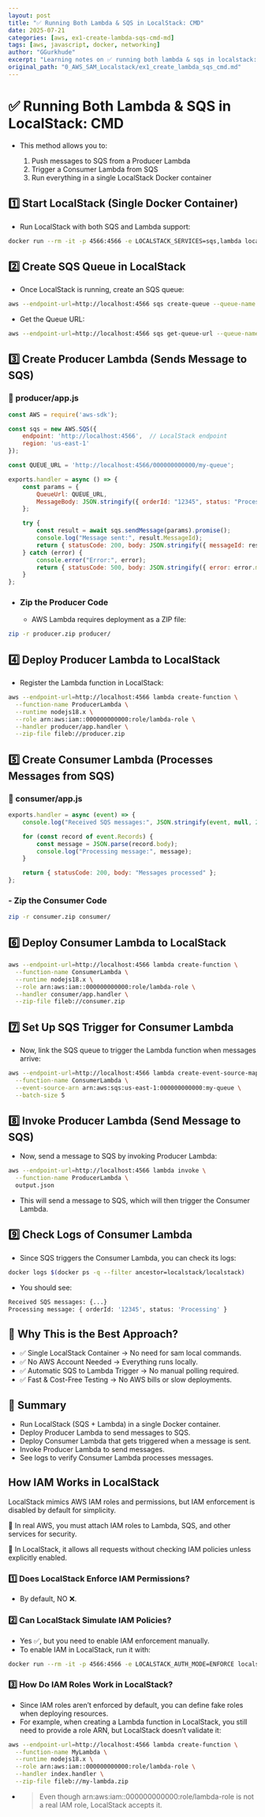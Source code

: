 ```yaml
---
layout: post
title: "✅ Running Both Lambda & SQS in LocalStack: CMD"
date: 2025-07-21
categories: [aws, ex1-create-lambda-sqs-cmd-md]
tags: [aws, javascript, docker, networking]
author: "GGurkhude"
excerpt: "Learning notes on ✅ running both lambda & sqs in localstack: cmd"
original_path: "0_AWS_SAM_Localstack/ex1_create_lambda_sqs_cmd.md"
---
```


# ✅ Running Both Lambda & SQS in LocalStack: CMD
- This method allows you to:

   1. Push messages to SQS from a Producer Lambda
   1. Trigger a Consumer Lambda from SQS
   1. Run everything in a single LocalStack Docker container
## 1️⃣ Start LocalStack (Single Docker Container)
- Run LocalStack with both SQS and Lambda support:
```sh
docker run --rm -it -p 4566:4566 -e LOCALSTACK_SERVICES=sqs,lambda localstack/localstack
```
## 2️⃣ Create SQS Queue in LocalStack
- Once LocalStack is running, create an SQS queue:
```sh
aws --endpoint-url=http://localhost:4566 sqs create-queue --queue-name my-queue
```
- Get the Queue URL:
```sh
aws --endpoint-url=http://localhost:4566 sqs get-queue-url --queue-name my-queue
```
## 3️⃣ Create Producer Lambda (Sends Message to SQS)
### 📝 producer/app.js
```js
const AWS = require('aws-sdk');

const sqs = new AWS.SQS({
    endpoint: 'http://localhost:4566',  // LocalStack endpoint
    region: 'us-east-1'
});

const QUEUE_URL = 'http://localhost:4566/000000000000/my-queue';

exports.handler = async () => {
    const params = {
        QueueUrl: QUEUE_URL,
        MessageBody: JSON.stringify({ orderId: "12345", status: "Processing" }),
    };

    try {
        const result = await sqs.sendMessage(params).promise();
        console.log("Message sent:", result.MessageId);
        return { statusCode: 200, body: JSON.stringify({ messageId: result.MessageId }) };
    } catch (error) {
        console.error("Error:", error);
        return { statusCode: 500, body: JSON.stringify({ error: error.message }) };
    }
};
```
- ### Zip the Producer Code
   - AWS Lambda requires deployment as a ZIP file:
```sh
zip -r producer.zip producer/
```
## 4️⃣ Deploy Producer Lambda to LocalStack
- Register the Lambda function in LocalStack:
```sh
aws --endpoint-url=http://localhost:4566 lambda create-function \
  --function-name ProducerLambda \
  --runtime nodejs18.x \
  --role arn:aws:iam::000000000000:role/lambda-role \
  --handler producer/app.handler \
  --zip-file fileb://producer.zip
```

## 5️⃣ Create Consumer Lambda (Processes Messages from SQS)
### 📝 consumer/app.js
```js
exports.handler = async (event) => {
    console.log("Received SQS messages:", JSON.stringify(event, null, 2));

    for (const record of event.Records) {
        const message = JSON.parse(record.body);
        console.log("Processing message:", message);
    }

    return { statusCode: 200, body: "Messages processed" };
};
```
### - Zip the Consumer Code
```sh
zip -r consumer.zip consumer/
```
## 6️⃣ Deploy Consumer Lambda to LocalStack
```sh
aws --endpoint-url=http://localhost:4566 lambda create-function \
  --function-name ConsumerLambda \
  --runtime nodejs18.x \
  --role arn:aws:iam::000000000000:role/lambda-role \
  --handler consumer/app.handler \
  --zip-file fileb://consumer.zip
```
## 7️⃣ Set Up SQS Trigger for Consumer Lambda
- Now, link the SQS queue to trigger the Lambda function when messages arrive:
```sh
aws --endpoint-url=http://localhost:4566 lambda create-event-source-mapping \
  --function-name ConsumerLambda \
  --event-source-arn arn:aws:sqs:us-east-1:000000000000:my-queue \
  --batch-size 5
```
## 8️⃣ Invoke Producer Lambda (Send Message to SQS)
- Now, send a message to SQS by invoking Producer Lambda:
```sh
aws --endpoint-url=http://localhost:4566 lambda invoke \
  --function-name ProducerLambda \
  output.json
```
- This will send a message to SQS, which will then trigger the Consumer Lambda.

## 9️⃣ Check Logs of Consumer Lambda
- Since SQS triggers the Consumer Lambda, you can check its logs:
```sh
docker logs $(docker ps -q --filter ancestor=localstack/localstack)
```
- You should see:
```sh
Received SQS messages: {...}
Processing message: { orderId: '12345', status: 'Processing' }
```
## 🔹 Why This is the Best Approach?
  - ✅ Single LocalStack Container → No need for sam local commands.
  - ✅ No AWS Account Needed → Everything runs locally.
  - ✅ Automatic SQS to Lambda Trigger → No manual polling required.
  - ✅ Fast & Cost-Free Testing → No AWS bills or slow deployments.

## 🔹 Summary
- Run LocalStack (SQS + Lambda) in a single Docker container.
- Deploy Producer Lambda to send messages to SQS.
- Deploy Consumer Lambda that gets triggered when a message is sent.
- Invoke Producer Lambda to send messages.
- See logs to verify Consumer Lambda processes messages.

## How IAM Works in LocalStack
 LocalStack mimics AWS IAM roles and permissions, but IAM enforcement is disabled by default for simplicity.

🔹 In real AWS, you must attach IAM roles to Lambda, SQS, and other services for security.

🔹 In LocalStack, it allows all requests without checking IAM policies unless explicitly enabled.
### 1️⃣ Does LocalStack Enforce IAM Permissions?
- By default, NO ❌.
### 2️⃣ Can LocalStack Simulate IAM Policies?
- Yes ✅, but you need to enable IAM enforcement manually.
- To enable IAM in LocalStack, run it with:
```sh
docker run --rm -it -p 4566:4566 -e LOCALSTACK_AUTH_MODE=ENFORCE localstack/localstack
```

### 3️⃣ How Do IAM Roles Work in LocalStack?
- Since IAM roles aren’t enforced by default, you can define fake roles when deploying resources.
- For example, when creating a Lambda function in LocalStack, you still need to provide a role ARN, but LocalStack doesn’t validate it:
```sh
aws --endpoint-url=http://localhost:4566 lambda create-function \
  --function-name MyLambda \
  --runtime nodejs18.x \
  --role arn:aws:iam::000000000000:role/lambda-role \
  --handler index.handler \
  --zip-file fileb://my-lambda.zip
```
- > Even though arn:aws:iam::000000000000:role/lambda-role is not a real IAM role, LocalStack accepts it.


